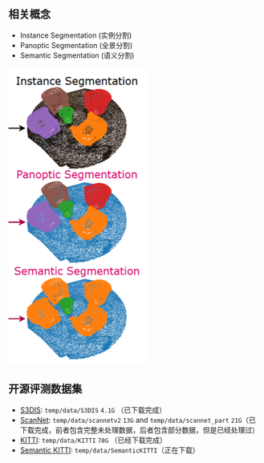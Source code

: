 ## 相关概念

- Instance Segmentation (实例分割)
- Panoptic Segmentation (全景分割)
- Semantic Segmentation (语义分割)

![](assets/image.png)


## 开源评测数据集

- [S3DIS](https://paperswithcode.com/dataset/s3dis): `temp/data/S3DIS` `4.1G`  （已下载完成）
- [ScanNet](http://www.scan-net.org/): `temp/data/scannetv2` `13G`  and `temp/data/scannet_part` `21G`（已下载完成，前者包含完整未处理数据，后者包含部分数据，但是已经处理过）
- [KITTI](https://www.cvlibs.net/datasets/kitti/): `temp/data/KITTI` `78G`  （已经下载完成）
- [Semantic KITTI](http://www.semantic-kitti.org/): `temp/data/SemanticKITTI`（正在下载）